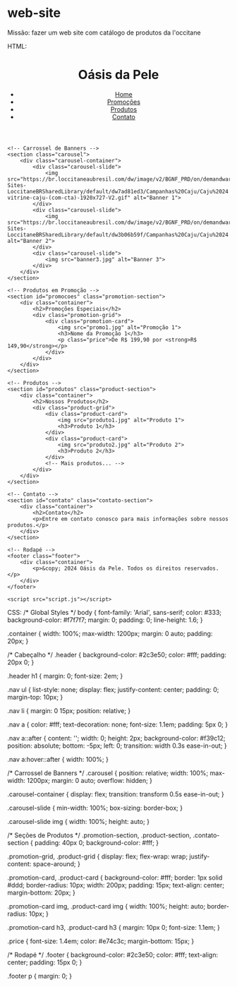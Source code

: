 # web-site
Missão: fazer um web site com catálogo de produtos da l'occitane

HTML:
<!DOCTYPE html>
<html lang="pt-br">
<head>
    <meta charset="UTF-8">
    <meta name="viewport" content="width=device-width, initial-scale=1.0">
    <title>Oásis da Pele</title>
    <link rel="stylesheet" href="styles.css">
</head>
<body>
    <!-- Cabeçalho com Links de Navegação -->
    <header class="header">
        <div class="container">
            <h1>Oásis da Pele</h1>
            <nav class="nav">
                <ul>
                    <li><a href="#home">Home</a></li>
                    <li><a href="#promocoes">Promoções</a></li>
                    <li><a href="#produtos">Produtos</a></li>
                    <li><a href="#contato">Contato</a></li>
                </ul>
            </nav>
        </div>
    </header>

    <!-- Carrossel de Banners -->
    <section class="carousel">
        <div class="carousel-container">
            <div class="carousel-slide">
                <img src="https://br.loccitaneaubresil.com/dw/image/v2/BGNF_PRD/on/demandware.static/-/Library-Sites-LoccitaneBRSharedLibrary/default/dw7ad81ed3/Campanhas%20Caju/Caju%2024'25/02_banner-vitrine-caju-(com-cta)-1920x727-V2.gif" alt="Banner 1">
            </div>
            <div class="carousel-slide">
                <img src="https://br.loccitaneaubresil.com/dw/image/v2/BGNF_PRD/on/demandware.static/-/Library-Sites-LoccitaneBRSharedLibrary/default/dw3b06b59f/Campanhas%20Caju/Caju%2024'25/01_banner%20LP%20caju%20(com%20cta)%201920x727_V2.jpg" alt="Banner 2">
            </div>
            <div class="carousel-slide">
                <img src="banner3.jpg" alt="Banner 3">
            </div>
        </div>
    </section>

    <!-- Produtos em Promoção -->
    <section id="promocoes" class="promotion-section">
        <div class="container">
            <h2>Promoções Especiais</h2>
            <div class="promotion-grid">
                <div class="promotion-card">
                    <img src="promo1.jpg" alt="Promoção 1">
                    <h3>Nome da Promoção 1</h3>
                    <p class="price">De R$ 199,90 por <strong>R$ 149,90</strong></p>
                </div>
            </div>
        </div>
    </section>

    <!-- Produtos -->
    <section id="produtos" class="product-section">
        <div class="container">
            <h2>Nossos Produtos</h2>
            <div class="product-grid">
                <div class="product-card">
                    <img src="produto1.jpg" alt="Produto 1">
                    <h3>Produto 1</h3>
                </div>
                <div class="product-card">
                    <img src="produto2.jpg" alt="Produto 2">
                    <h3>Produto 2</h3>
                </div>
                <!-- Mais produtos... -->
            </div>
        </div>
    </section>

    <!-- Contato -->
    <section id="contato" class="contato-section">
        <div class="container">
            <h2>Contato</h2>
            <p>Entre em contato conosco para mais informações sobre nossos produtos.</p>
        </div>
    </section>

    <!-- Rodapé -->
    <footer class="footer">
        <div class="container">
            <p>&copy; 2024 Oásis da Pele. Todos os direitos reservados.</p>
        </div>
    </footer>

    <script src="script.js"></script>
</body>
</html>

CSS:
/* Global Styles */
body {
    font-family: 'Arial', sans-serif;
    color: #333;
    background-color: #f7f7f7;
    margin: 0;
    padding: 0;
    line-height: 1.6;
}

.container {
    width: 100%;
    max-width: 1200px;
    margin: 0 auto;
    padding: 20px;
}

/* Cabeçalho */
.header {
    background-color: #2c3e50;
    color: #fff;
    padding: 20px 0;
}

.header h1 {
    margin: 0;
    font-size: 2em;
}

.nav ul {
    list-style: none;
    display: flex;
    justify-content: center;
    padding: 0;
    margin-top: 10px;
}

.nav li {
    margin: 0 15px;
    position: relative;
}

.nav a {
    color: #fff;
    text-decoration: none;
    font-size: 1.1em;
    padding: 5px 0;
}

.nav a::after {
    content: '';
    width: 0;
    height: 2px;
    background-color: #f39c12;
    position: absolute;
    bottom: -5px;
    left: 0;
    transition: width 0.3s ease-in-out;
}

.nav a:hover::after {
    width: 100%;
}

/* Carrossel de Banners */
.carousel {
    position: relative;
    width: 100%;
    max-width: 1200px;
    margin: 0 auto;
    overflow: hidden;
}

.carousel-container {
    display: flex;
    transition: transform 0.5s ease-in-out;
}

.carousel-slide {
    min-width: 100%;
    box-sizing: border-box;
}

.carousel-slide img {
    width: 100%;
    height: auto;
}

/* Seções de Produtos */
.promotion-section, .product-section, .contato-section {
    padding: 40px 0;
    background-color: #fff;
}

.promotion-grid, .product-grid {
    display: flex;
    flex-wrap: wrap;
    justify-content: space-around;
}

.promotion-card, .product-card {
    background-color: #fff;
    border: 1px solid #ddd;
    border-radius: 10px;
    width: 200px;
    padding: 15px;
    text-align: center;
    margin-bottom: 20px;
}

.promotion-card img, .product-card img {
    width: 100%;
    height: auto;
    border-radius: 10px;
}

.promotion-card h3, .product-card h3 {
    margin: 10px 0;
    font-size: 1.1em;
}

.price {
    font-size: 1.4em;
    color: #e74c3c;
    margin-bottom: 15px;
}

/* Rodapé */
.footer {
    background-color: #2c3e50;
    color: #fff;
    text-align: center;
    padding: 15px 0;
}

.footer p {
    margin: 0;
}
